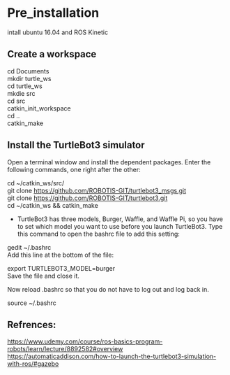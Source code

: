 # Pre_installation
intall ubuntu 16.04 and ROS Kinetic  

## Create a workspace 
cd Documents  
mkdir turtle_ws    
cd turtle_ws   
mkdie src   
cd src  
catkin_init_workspace  
cd ..    
catkin_make  

## Install the TurtleBot3 simulator

Open a terminal window and install the dependent packages. Enter the following commands, one right after the other:

cd ~/catkin_ws/src/  
git clone https://github.com/ROBOTIS-GIT/turtlebot3_msgs.git  
git clone https://github.com/ROBOTIS-GIT/turtlebot3.git  
cd ~/catkin_ws && catkin_make  

* TurtleBot3 has three models, Burger, Waffle, and Waffle Pi, so you have to set which model you want to use before you launch TurtleBot3. Type this command to open the bashrc file to add this setting:  

gedit ~/.bashrc  
Add this line at the bottom of the file:  

export TURTLEBOT3_MODEL=burger  
Save the file and close it.  

Now reload .bashrc so that you do not have to log out and log back in.  

source ~/.bashrc  


## Refrences:
https://www.udemy.com/course/ros-basics-program-robots/learn/lecture/8892582#overview  
https://automaticaddison.com/how-to-launch-the-turtlebot3-simulation-with-ros/#gazebo  
